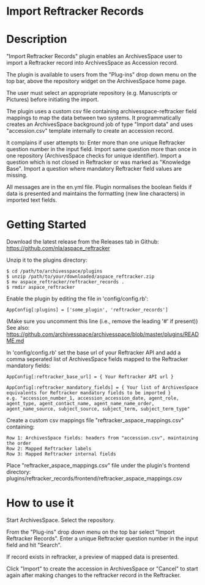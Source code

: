 Import Reftracker Records
==========================

# Description

"Import Reftracker Records" plugin enables an ArchivesSpace user to import a Reftracker record into ArchivesSpace as Accession record.

The plugin is available to users from the "Plug-ins" drop down menu on the top bar, above the repository widget on the ArchivesSpace home page.

The user must select an appropriate repository (e.g. Manuscripts or Pictures) before initiating the import.

The plugin uses a custom csv file containing archivesspace-reftracker field mappings to map the data between two systems. 
It programmatically creates an ArchivesSpace background job of type "Import data" and uses "accession.csv" template internally to create an accession record.

It complains if user attempts to:
	Enter more than one unique Reftracker question number in the input field.
	Import same question more than once in one repository (ArchivesSpace checks for unique identifier).
	Import a question which is not closed in Reftracker or was marked as "Knowledge Base".
	Import a question where mandatory Reftracker field values are missing.

All messages are in the en.yml file.
Plugin normalises the boolean fields if data is presented and maintains the formatting (new line characters) in imported text fields.

# Getting Started

Download the latest release from the Releases tab in Github:
https://github.com/nla/aspace_reftracker

Unzip it to the plugins directory:

    $ cd /path/to/archivesspace/plugins
    $ unzip /path/to/your/downloaded/aspace_reftracker.zip
    $ mv aspace_reftracker/reftracker_records .
    $ rmdir aspace_reftracker

Enable the plugin by editing the file in 'config/config.rb':

    AppConfig[:plugins] = ['some_plugin', 'reftracker_records']

(Make sure you uncomment this line (i.e., remove the leading '#' if present))
See also: https://github.com/archivesspace/archivesspace/blob/master/plugins/README.md

In 'config/config.rb' set the base url of your Reftracker API and add a comma seperated list of ArchivesSpace fields mapped to the Reftracker mandatory fields: 

    AppConfig[:reftracker_base_url] = { Your Reftracker API url }
    
    AppConfig[:reftracker_mandatory_fields] = { Your list of ArchivesSpace equivalents for Reftracker mandatory fields to be imported } 
    e.g. "accession_number_1, accession_accession_date, agent_role, agent_type, agent_contact_name, agent_name_name_order, agent_name_source, subject_source, subject_term, subject_term_type"

Create a custom csv mappings file "reftracker_aspace_mappings.csv" containing:

	Row 1: ArchivesSpace fields: headers from "accession.csv", maintaining the order
	Row 2: Mapped Reftracker labels 
	Row 3: Mapped Reftracker internal fields

Place "reftracker_aspace_mappings.csv" file under the plugin's frontend directory:
 	plugins/reftracker_records/frontend/reftracker_aspace_mappings.csv 

# How to use it

Start ArchivesSpace. Select the repository. 

From the "Plug-ins" drop down menu on the top bar select "Import Reftracker Records". Enter a unique Reftracker question number in the input field and hit "Search". 

If record exists in reftracker, a preview of mapped data is presented. 

Click "Import" to create the accession in ArchivesSpace or "Cancel" to start again after making changes to the reftracker record in the Reftracker. 
